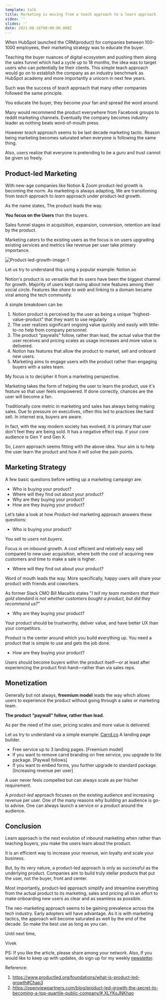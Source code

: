 ```yaml
---
template: talk
title: Marketing is moving from a teach approach to a learn approach
video: ''
slides: ''
date: 2021-08-16T00:00:00.000Z
---
```


When HubSpot launched the CRM(product) for companies between 100-1000 employees, their marketing strategy was to educate the buyer.

Teaching the buyer nuances of digital ecosystem and pushing them along the sales funnel which had a cycle up to 18 months, the idea was to target users who can potentially be their clients. This simple teach approach would go on to establish the company as an industry benchmark as HubSpot academy and more importantly  a unicorn in next few years.

Such was the success of *teach* approach that many other companies followed the same principle. 

You educate the buyer, they become your fan and spread the word around. 

Many would recommend the product everywhere from Facebook groups to reddit marketing channels. Eventually the company becomes industry leader as nothing beats word-of-mouth press. 

However *teach* approach seems to be last decade marketing tactic. Reason being marketing becomes saturated when everyone is following the same thing. 

Also, users realize that everyone is pretending to be a *guru* and trust cannot be given so freely. 

## Product-led Marketing

With new-age companies like Notion & Zoom product-led growth is becoming the norm. As marketing is always adapting, We are transitioning from *teach* approach to *learn* approach under product-led growth. 

As the name states, The product leads the way. 

**You focus on the Users** than the buyers. 

Sales funnel stages in acquisition, expansion, conversion, retention are lead by the product. 

Marketing caters to the existing users as the focus is on users upgrading existing services and metrics like revenue per user take primary importance.

![Product-led-growth-image-1](C:\Users\vaves\Documents\GitHub\blog\src\assets\images\Product-led-growth-image-1.png)

Let us try to understand this using a popular example: Notion.so

Notion's product is so versatile that its users have been the biggest channel for growth. Majority of users kept raving about new features among their social circle. Features like *share to web*  and linking to a domain became viral among the tech community.

A simple breakdown can be:

1. Notion product is perceived by the user as being a unique “highest-value-product” that they want to use regularly
2. The user realizes significant ongoing value quickly and easily with little-to-no help from company personnel.
3. The product “paywalls” follow, rather than lead, the actual value that the user receives and pricing scales as usage increases and more value is delivered.
4. Notion has features that allow the product to market, sell and onboard new users.
5. Marketing aims to engage users with the product rather than engaging buyers with a sales team.

My focus is to decipher it from a marketing perspective. 

Marketing takes the form of helping the user to learn the product, use it's feature so that user feels empowered. If done correctly, chances are the user will become a fan.

Traditionally core metric in marketing and sales has always being making sales. Due to pressure on executives, often this led to practices like hard sell. In internet era, buyers are aware. 

In fact, with the way modern society has evolved, it is primary that user don't feel they are being sold. It has a negative effect esp. if your core audience is Gen Y and Gen X. 

So, *Learn* approach seems fitting with the above idea. Your aim is to help the user learn the product and how it will solve the pain points. 

## Marketing Strategy

A few basic questions before setting up a marketing campaign are:

- Who is buying your product?
- Where will they find out about your product?
- Why are they buying your product?
- How are they buying your product?

Let’s take a look at how *Product-led* marketing approach answers these questions:

- Who is buying your product?

You sell to *users* not *buyers*.

Focus is on inbound growth. A cost efficient and relatively easy sell compared to new user acquisition, where both the cost of acquiring new customers and time to make a sale is higher. 

- Where will they find out about your product?‍

Word of mouth leads the way. More specifically, happy users will share your product with friends and coworkers. 

As former Slack CMO Bill Macaitis states "*I tell my team members that their gold standard is not whether customers bought a product, but did they recommend us?*"

- Why are they buying your product?‍

Your product should be trustworthy, deliver value, and have better UX than your competitors.

Product is the center around which you build everything up. You need a product that is simple to use and gets the job done. 

- How are they buying your product?‍

Users should become buyers within the product itself—or at least after experiencing the product first-hand—rather than via sales reps.

## Monetization

Generally but not always, **freemium model** leads the way which allows users to experience the product without going through a sales or marketing team.

**The product “paywall” follow, rather than lead.** 

As per the need of the user, pricing scales and more value is delivered.

Let us try to understand via a simple example: [Carrd.co](http://carrd.co) A landing page builder. 

- Free service up to 3 landing pages. [Freemium model]
- If you want to remove carrd branding on free service, you upgrade to lite package. [Paywall follows]
- If you want to embed forms, you further upgrade to standard package. [Increasing revenue per user]

A user never feels compelled but can always scale as per his/her requirement. 

A *product-led* approach focuses on the existing audience and increasing revenue per user. One of the many reasons why building an audience is go-to advise. One can always launch a service or a product around the audience. 

## Conclusion

Learn approach is the next evolution of inbound marketing when rather than teaching buyers, you make the users learn about the product. 

It is an efficient way to increase your revenue, win loyalty and scale your business. 

But, by its very nature, a product-led approach is only as successful as the underlying product. Companies aim to build truly stellar products that put the user, not the buyer, front and center. 

Most importantly, product-led approach simplify and streamline everything from the actual product to its marketing, sales and pricing all in an effort to make onboarding new users as clear and as seamless as possible.

The neo-marketing approach seems to be gaining prevalence across the tech industry. Early adopters will have advantage. As it is with marketing tactics, the approach will become saturated as well by the end of the decade. So make the best use as long as you can.

Until next time,

Vivek

PS: If you like the article, please share among your network. Also, If you would like to keep up with updates, do sign up for my weekly [newsletter](https://marketingbaba.in/pixels-newsletter).

Reference:

1. https://www.productled.org/foundations/what-is-product-led-growth#Chap3
2. https://openviewpartners.com/blog/product-led-growth-the-secret-to-becoming-a-top-quartile-public-company/#.XLYKsJNKhao

